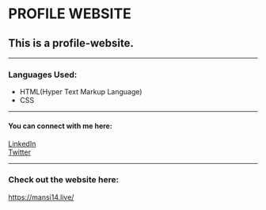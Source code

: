 # PROFILE WEBSITE

## This is a profile-website.

***

### Languages Used:

- HTML(Hyper Text Markup Language)
- CSS

---

#### You can connect with me here:

[LinkedIn](https://www.linkedin.com/in/mansi-jain-470121198/) <br>
[Twitter](https://twitter.com/mansi_jain014)

---
### Check out the website here:

https://mansi14.live/
